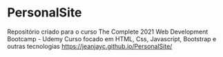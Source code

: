 # PersonalSite

Repositório criado para o curso The Complete 2021 Web Development Bootcamp - Udemy
Curso focado em HTML, Css, Javascript, Bootstrap e outras tecnologias 
https://jeanjayc.github.io/PersonalSite/

